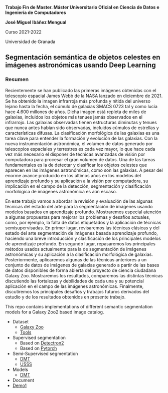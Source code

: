 **Trabajo Fin  de Master. Máster Universitario Oficial en Ciencia de Datos e Ingeniería de Computadores**

**José Miguel Ibáñez Mengual**

Curso 2021-2022

Universidad de Granada

## Segmentación semántica de objetos celestes en imágenes astronómicas usando Deep Learning 
### Resumen
Recientemente se han publicado las primeras imágenes obtenidas con el
telescopio espacial James Webb de la NASA lanzado en diciembre de 2021. Se
ha obtenido la imagen infrarroja más profunda y nítida del universo lejano hasta
la fecha, el cúmulo de galaxias SMACS 0723 tal y como lucía hace 4.600 millones
de años. Dicha imagen está repleta de miles de galaxias, incluidos los objetos
más tenues jamás observados en el infrarrojo. Las galaxias observadas tienen
estructuras diminutas y tenues que nunca antes habían sido observadas,
incluidos cúmulos de estrellas y características difusas.
La clasificación morfológica de las galaxias es una tarea clave para
entender la formación y evolución de las galaxias. Con la nueva instrumentación
astronómica, el volumen de datos generado por telescopios espaciales y
terrestres es cada vez mayor, lo que hace cada vez más necesario el disponer
de técnicas avanzadas de visión por computadora para procesar el gran
volumen de datos. Una de las tareas fundamentales es la de detectar y clasificar
los objetos celestes que aparecen en las imágenes astronómicas, como son las
galaxias. A pesar del enorme avance producido en los últimos años en los
modelos del aprendizaje profundo y su aplicación a la visión por computadora,
su implicación en el campo de la detección, segmentación y clasificación
morfológica de imágenes astronómica es aún escaso.

En este trabajo vamos a abordar la revisión y evaluación de las algunas
técnicas del estado del arte para la segmentación de imágenes usando
modelos basados en aprendizaje profundo. Mostraremos especial atención a
algunas propuestas para mejorar los problemas y desafíos actuales, como, por
ejemplo, la falta de datos etiquetados y la aplicación de técnicas semisupervisadas. 
En primer lugar, revisaremos las técnicas clásicas y del estado del
arte segmentación de imágenes basada aprendizaje profundo, haciendo una
breve introducción y clasificación de los principales modelos de aprendizaje
profundo. En segundo lugar, repasaremos los principales métodos usados
actualmente para la de segmentación de imágenes astronómicas y su
aplicación a la clasificación morfológica de galaxias. Posteriormente,
aplicaremos algunas de las técnicas anteriores a un conjunto de datos de
imágenes de galaxias generado a partir de las bases de datos disponibles de
forma abierta del proyecto de ciencia ciudadana Galaxy Zoo. Mostraremos los
resultados, comparemos las distintas técnicas discutiendo las fortalezas y
debilidades de cada una y su potencial aplicación en el campo de las
imágenes astronómicas. Finalmente, discutiremos los principales desafíos y
trabajos futuros derivados del estudio y de los resultados obtenidos en presente
trabajo.


This repo contains implementations of different semantic segmentation models for a Galaxy Zoo2 based image catalog.

* Dataset
   - [Galaxy Zoo](https://data.galaxyzoo.org/) 
   - [Tools](https://github.com/jm-ibanez/TFM/tree/main/Dataset) 
* Supervised segmentation
   - Based on [Detectron2](https://github.com/facebookresearch/detectron2)
   - Based on [Pytorch](https://github.com/yassouali/pytorch-segmentation) 
* Semi-Supervised segmentation
   - [DMT](https://github.com/voldemortX/DST-CBC/blob/master/README.md)
   - [USSS](https://github.com/tarun005/USSS_ICCV19)
* Models
   - [DMT](https://tensorboard.dev/experiment/djB0GHj0QcOm5MhbFGoAXg/#scalars)
* Document
* [Demo1](https://colab.research.google.com/drive/1iHoWRDG8qbotYCECG88tN57eZcu6c8YY?usp=sharing)
